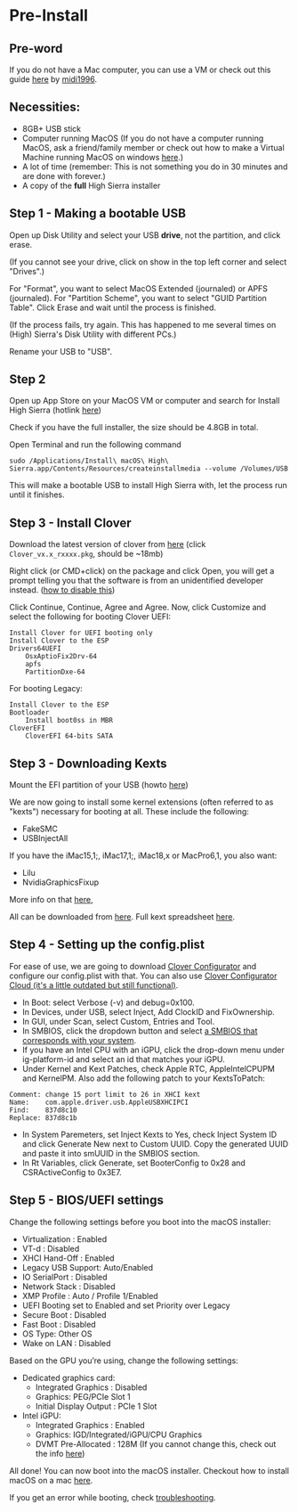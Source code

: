 # Pre-Install

## Pre-word
If you do not have a Mac computer, you can use a VM or check out this guide [here](https://www.reddit.com/r/hackintosh/comments/76szrl/guide_installing_macosx_from_the_internet/) by [midi1996](https://www.reddit.com/user/midi1996).

## Necessities:
* 8GB+ USB stick
* Computer running MacOS (If you do not have a computer running MacOS, ask a friend/family member or check out how to make a Virtual Machine running MacOS on windows [here](https://techsviewer.com/install-macos-high-sierra-vmware-windows/).)
* A lot of time (remember: This is not something you do in 30 minutes and are done with forever.)
* A copy of the **full** High Sierra installer

## Step 1 - Making a bootable USB
Open up Disk Utility and select your USB **drive**, not the partition, and click erase. 

(If you cannot see your drive, click on show in the top left corner and select "Drives".)

For "Format", you want to select MacOS Extended (journaled) or APFS (journaled). For "Partition Scheme", you want to select "GUID Partition Table". Click Erase and wait until the process is finished. 

(If the process fails, try again. This has happened to me several times on (High) Sierra's Disk Utility with different PCs.)

Rename your USB to "USB".

## Step 2
Open up App Store on your MacOS VM or computer and search for Install High Sierra (hotlink [here](https://itunes.apple.com/us/app/macos-high-sierra/id1246284741?mt=12))

Check if you have the full installer, the size should be 4.8GB in total.

Open Terminal and run the following command

```
sudo /Applications/Install\ macOS\ High\ Sierra.app/Contents/Resources/createinstallmedia --volume /Volumes/USB
```

This will make a bootable USB to install High Sierra with, let the process run until it finishes.


## Step 3 - Install Clover
Download the latest version of clover from [here](https://github.com/Dids/clover-builder/releases/tag/v2.4k_r4370) (click `Clover_vx.x_rxxxx.pkg`, should be ~18mb)

Right click (or CMD+click) on the package and click Open, you will get a prompt telling you that the software is from an unidentified developer instead. ([how to disable this](http://osxdaily.com/2016/09/27/allow-apps-from-anywhere-macos-gatekeeper/))

Click Continue, Continue, Agree and Agree. Now, click Customize and select the following for booting Clover UEFI:
```
Install Clover for UEFI booting only
Install Clover to the ESP
Drivers64UEFI
    OsxAptioFix2Drv-64
    apfs
    PartitionDxe-64
```

For booting Legacy:
```
Install Clover to the ESP
Bootloader
    Install boot0ss in MBR
CloverEFI
    CloverEFI 64-bits SATA
```

## Step 3 - Downloading Kexts
Mount the EFI partition of your USB (howto [here](../master/Tips.md#how-to-mount-efi))

We are now going to install some kernel extensions (often referred to as "kexts") necessary for booting at all. These include the following:
* FakeSMC
* USBInjectAll

If you have the iMac15,1;, iMac17,1;, iMac18,x or MacPro6,1, you also want:
* Lilu
* NvidiaGraphicsFixup

More info on that [here](../master/Tips.md#nvidiagraphicsfixup-and-some-smbioses-explained),

All can be downloaded from [here](https://1drv.ms/f/s!AiP7m5LaOED-mo9XA4Ml-69cwAsikQ). Full kext spreadsheet [here](http://docs.google.com/spreadsheets/d/1WQ87XQKgJVPPub_CbjoHsUscgyxrGg3DWzZz7Nnf_RU/).

## Step 4 - Setting up the config.plist
For ease of use, we are going to download [Clover Configurator](http://mackie100projects.altervista.org/download-mac.php?version=classic) and configure our config.plist with that. You can also use [Clover Configurator Cloud (it's a little outdated but still functional)](http://cloudclovereditor.altervista.org/cce/index.php). 

* In Boot: select Verbose (-v) and debug=0x100.
* In Devices, under USB, select Inject, Add ClockID and FixOwnership. 
* In GUI, under Scan, select Custom, Entries and Tool.
* In SMBIOS, click the dropdown button and select [a SMBIOS that corresponds with your system](../master/Tips.md#choosing-a-smbios).
* If you have an Intel CPU with an iGPU, click the drop-down menu under ig-platform-id and select an id that matches your iGPU.
* Under Kernel and Kext Patches, check Apple RTC, AppleIntelCPUPM and KernelPM. Also add the following patch to your KextsToPatch:
```
Comment: change 15 port limit to 26 in XHCI kext
Name:    com.apple.driver.usb.AppleUSBXHCIPCI
Find:    837d8c10
Replace: 837d8c1b
```
* In System Paremeters, set Inject Kexts to Yes, check Inject System ID and click Generate New next to Custom UUID. Copy the generated UUID and paste it into smUUID in the SMBIOS section.
* In Rt Variables, click Generate, set BooterConfig to 0x28 and CSRActiveConfig to 0x3E7.

## Step 5 - BIOS/UEFI settings

Change the following settings before you boot into the macOS installer:

* Virtualization : Enabled
* VT-d : Disabled
* XHCI Hand-Off : Enabled
* Legacy USB Support: Auto/Enabled
* IO SerialPort : Disabled
* Network Stack : Disabled
* XMP Profile :  Auto / Profile 1/Enabled
* UEFI Booting set to Enabled and set Priority over Legacy
* Secure Boot : Disabled
* Fast Boot : Disabled
* OS Type: Other OS
* Wake on LAN : Disabled

Based on the GPU you’re using, change the following settings:
- Dedicated graphics card:
  - Integrated Graphics : Disabled 
  - Graphics: PEG/PCIe Slot 1
  - Initial Display Output : PCIe 1 Slot
- Intel iGPU:
  - Integrated Graphics : Enabled
  - Graphics: IGD/Integrated/iGPU/CPU Graphics
  - DVMT Pre-Allocated : 128M (If you cannot change this, check out the info [here](../master/Tips.md#intelgraphicsdvmtfixup))

All done! You can now boot into the macOS installer.
Checkout how to install macOS on a mac [here](https://support.apple.com/en-us/HT204904).

If you get an error while booting, check [troubleshooting](../master/Trobleshooting.md).
